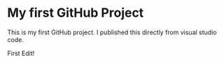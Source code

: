 # My first GitHub Project
This is my first GitHub project. I published this directly from visual studio code.

First Edit!